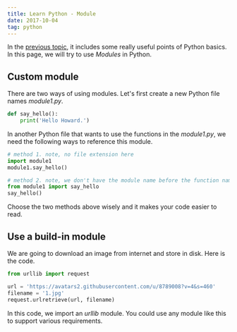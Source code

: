```yaml
---
title: Learn Python - Module
date: 2017-10-04
tag: python
---
```


In the [previous topic](/2017/10/03/learn-python-chapter-1/), it includes some really useful points of Python basics. In this page, we will try to use _Modules_ in Python.

## Custom module
There are two ways of using modules. Let's first create a new Python file names _module1.py_.
```python
def say_hello(): 
    print('Hello Howard.')
```

In another Python file that wants to use the functions in the _module1.py_, we need the following ways to reference this module.
```python
# method 1. note, no file extension here
import module1 
module1.say_hello()
```
```python
# method 2. note, we don't have the module name before the function name
from module1 import say_hello
say_hello()
```

Choose the two methods above wisely and it makes your code easier to read.

## Use a build-in module
We are going to download an image from internet and store in disk. Here is the code.
```python
from urllib import request

url = 'https://avatars2.githubusercontent.com/u/8789008?v=4&s=460'
filename = '1.jpg'
request.urlretrieve(url, filename)
```

In this code, we import an _urllib_ module. You could use any module like this to support various requirements.